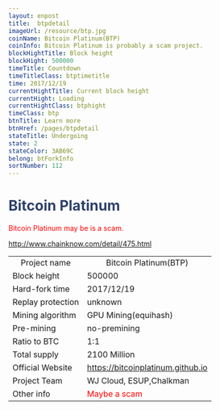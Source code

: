 ```yaml
---
layout: enpost
title:  btpdetail
imageUrl: /resource/btp.jpg
coinName: Bitcoin Platinum(BTP)
coinInfo: Bitcoin Platinum is probably a scam project.
blockHightTitle: Block height
blockHight: 500000
timeTitle: Countdown
timeTitleClass: btptimetitle
time: 2017/12/19
currentHightTitle: Current block height
currentHight: Loading
currentHightClass: btphight
timeClass: btp
btnTitle: Learn more
btnHref: /pages/btpdetail
stateTitle: Undergoing
state: 2
stateColor: 3AB69C
belong: btForkInfo
sortNumber: 112
---
```

<h1 style="color: #2F416A">Bitcoin Platinum</h1>
<p style="color: red">Bitcoin Platinum may be is a scam.
</p>
<a href="http://www.chainknow.com/detail/475.html" target="_blank">http://www.chainknow.com/detail/475.html</a>
<table class="center">
  <tbody>
    <tr style="text-align: center">
        <td class="tablehalf">Project name</td>
        <td class="tablehalf">Bitcoin Platinum(BTP)</td>
    </tr>
    <tr>
        <td>Block height</td>
        <td>500000</td>
    </tr>
    <tr>
        <td>Hard-fork time</td>
        <td>2017/12/19</td>
    </tr>
    <tr>
        <td>Replay protection</td>
        <td>unknown</td>
    </tr>
    <tr>
        <td>Mining algorithm</td>
        <td>GPU Mining(equihash)</td>
    </tr>
    <tr>
        <td>Pre-mining </td>
        <td>no-premining</td>
    </tr>
    <tr>
        <td>Ratio to BTC</td>
        <td>1:1</td>
    </tr>
    <tr>
        <td>Total supply</td>
        <td>2100 Million</td>
    </tr>
    <tr>
        <td>Official Website</td>
        <td><a href="https://bitcoinplatinum.github.io/" target="_blank">https://bitcoinplatinum.github.io</a></td>
    </tr>
    <tr>
        <td>Project Team</td>
        <td>WJ Cloud, ESUP,Chalkman</td>
    </tr>
    <tr>
        <td>Other info</td>
        <td style="color:red">Maybe a scam</td>
    </tr>
  </tbody>
</table>